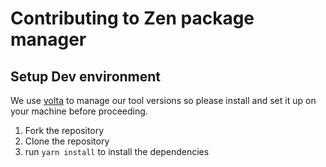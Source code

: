 # Contributing to Zen package manager

## Setup Dev environment

We use [volta](https://docs.volta.sh/guide/getting-started) to manage our tool versions so please install and set it up on your machine before proceeding.

1. Fork the repository
2. Clone the repository
3. run `yarn install` to install the dependencies
